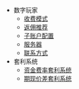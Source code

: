 - 数字玩家
  - [收费模式](收费模式.md)
  - [返佣推荐](返佣推荐.md)
  - [子账户配置](子账户配置.md)
  - [服务器](服务器.md)
  - [联系方式](联系方式.md)
- 套利系统
  - [资金费率套利系统](资金费率套利系统.md)
  - [期现价差套利系统](期现价差套利系统.md)
